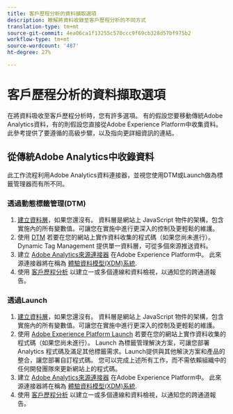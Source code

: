 ```yaml
---
title: 客戶歷程分析的資料擷取選項
description: 瞭解將資料收錄至客戶歷程分析的不同方式
translation-type: tm+mt
source-git-commit: 4ea06ca1f13255c570ccc9f69cb328d57bf975b2
workflow-type: tm+mt
source-wordcount: '487'
ht-degree: 27%

---
```



# 客戶歷程分析的資料擷取選項

在將資料吸收至客戶歷程分析時，您有許多選項。 有的假設您要移動傳統Adobe Analytics資料，有的則假設您直接從Adobe Experience Platform中收集資料。 此參考提供了要遵循的高級步驟，以及指向更詳細資訊的連結。

## 從傳統Adobe Analytics中收錄資料

此工作流程利用Adobe Analytics資料連接器，並視您使用DTM或Launch做為標籤管理器而有所不同。

### 透過動態標籤管理(DTM)

1. [建立資料層](https://docs.adobe.com/content/help/en/analytics/implementation/prepare/data-layer.html)，如果您還沒有。 資料層是網站上 JavaScript 物件的架構，包含實施內的所有變數值。可讓您在實施中進行更深入的控制及更輕鬆的維護。
1. 使用 [DTM](https://docs.adobe.com/content/help/zh-Hant/analytics/implementation/other/dtm/dtm-implementation-overview.html) 若要在您的網站上實作資料收集的程式碼（如果您尚未進行）。 Dynamic Tag Management 提供單一資料層，可從多個來源推送資料。
1. 建立 [Adobe Analytics來源連接器](https://docs.adobe.com/content/help/en/experience-platform/sources/ui-tutorials/create/adobe-applications/analytics.html) 在Adobe Experience Platform中。 此來源連接器將在稱為 [體驗資料模型(XDM)系統](https://docs.adobe.com/content/help/zh-Hant/experience-platform/xdm/home.html).
1. 使用 [客戶歷程分析](https://docs.adobe.com/content/help/zh-Hant/analytics-platform/using/cja-overview/cja-getting-started.html) 以建立一或多個連線和資料檢視，以通知您的跨通道報告。

### 透過Launch

1. [建立資料層](https://docs.adobe.com/content/help/en/analytics/implementation/prepare/data-layer.html)，如果您還沒有。 資料層是網站上 JavaScript 物件的架構，包含實施內的所有變數值。可讓您在實施中進行更深入的控制及更輕鬆的維護。
1. 使用 [Adobe Experience Platform Launch](https://docs.adobe.com/content/help/en/analytics/implementation/launch/overview.html) 若要在您的網站上實作資料收集的程式碼（如果您尚未進行）。 Launch 為標籤管理解決方案，可讓您部署 Analytics 程式碼及滿足其他標籤需求。Launch提供與其他解決方案和產品的整合，讓您部署自訂程式碼。 您可以完成上述所有工作，而不需依賴組織中的任何開發團隊來更新網站上的程式碼。
1. 建立 [Adobe Analytics來源連接器](https://docs.adobe.com/content/help/en/experience-platform/sources/ui-tutorials/create/adobe-applications/analytics.html) 在Adobe Experience Platform中。 此來源連接器將在稱為 [體驗資料模型(XDM)系統](https://docs.adobe.com/content/help/en/experience-platform/xdm/home.html).
1. 使用 [客戶歷程分析](https://docs.adobe.com/content/help/en/analytics-platform/using/cja-overview/cja-getting-started.html) 以建立一或多個連線和資料檢視，以通知您的跨通道報告。
